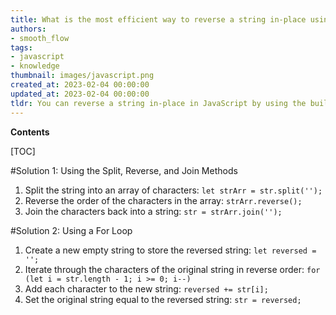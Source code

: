 ```yaml
---
title: What is the most efficient way to reverse a string in-place using javascript?
authors:
- smooth_flow
tags:
- javascript
- knowledge
thumbnail: images/javascript.png
created_at: 2023-02-04 00:00:00
updated_at: 2023-02-04 00:00:00
tldr: You can reverse a string in-place in JavaScript by using the built-in Array.prototype.reverse() method.
---
```


**Contents**

[TOC]

#Solution 1: Using the Split, Reverse, and Join Methods

1. Split the string into an array of characters: `let strArr = str.split('');`
2. Reverse the order of the characters in the array: `strArr.reverse();`
3. Join the characters back into a string: `str = strArr.join('');`

#Solution 2: Using a For Loop

1. Create a new empty string to store the reversed string: `let reversed = '';`
2. Iterate through the characters of the original string in reverse order: `for (let i = str.length - 1; i >= 0; i--)`
3. Add each character to the new string: `reversed += str[i];`
4. Set the original string equal to the reversed string: `str = reversed;`
